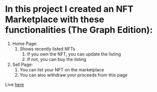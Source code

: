 # In this project I created an NFT Marketplace with these functionalities (The Graph Edition):
1. Home Page:
    1. Shows recently listed NFTs
        1. If you own the NFT, you can update the listing
        2. If not, you can buy the listing
2. Sell Page:
    1. You can list your NFT on the marketplace
    2. You can also withdraw your proceeds from this page

Live [here](https://rough-water-7160.on.fleek.co/)


